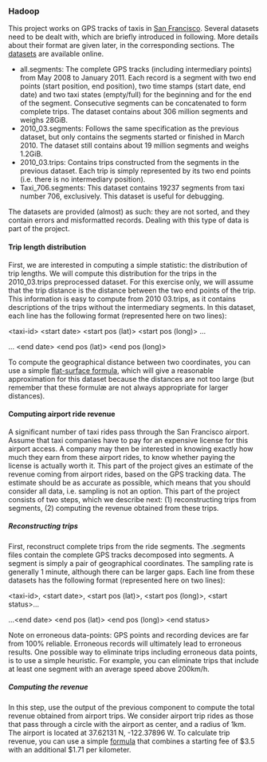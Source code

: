 ### Hadoop
This project works on GPS tracks of taxis in [San Francisco][1]. Several datasets need to be dealt with, which are briefly introduced in following. More details about their format are given later, in the corresponding sections. The [datasets][2] are available online. 
- all.segments: The complete GPS tracks (including intermediary points) from May 2008 to January 2011. Each record is a segment with two end points (start position, end position), two time stamps (start date, end date) and two taxi states (empty/full) for the beginning and for the end of the segment. Consecutive segments can be concatenated to form complete trips. The dataset contains about 306 million segments and weighs 28GiB.
- 2010\_03.segments: Follows the same specification as the previous dataset, but only contains the segments started or finished in March 2010. The dataset still contains about 19 million segments and weighs 1.2GiB.
- 2010\_03.trips: Contains trips constructed from the segments in the previous dataset. Each trip is simply represented by its two end points (i.e. there is no intermediary position).
- Taxi\_706.segments: This dataset contains 19237 segments from taxi number 706, exclusively. This dataset is useful for debugging. 

The datasets are provided (almost) as such: they are not sorted, and they contain errors and misformatted records. Dealing with this type of data is part of the project. 
#### Trip length distribution
First, we are interested in computing a simple statistic: the distribution of trip lengths. We will compute this distribution for the trips in the 2010\_03.trips preprocessed dataset. 
For this exercise only, we will assume that the trip distance is the distance between the two end points of the trip. This information is easy to compute from 2010 03.trips, as it contains descriptions of the trips without the intermediary segments. In this dataset, each line has the following format (represented here on two lines): 

\<taxi-id\> \<start date\> \<start pos (lat)\> \<start pos (long)\> …

… \<end date\> \<end pos (lat)\> \<end pos (long)\>

To compute the geographical distance between two coordinates, you can use a simple [flat-surface formula][3], which will give a reasonable approximation for this dataset because the distances are not too large (but remember that these formulæ are not always appropriate for larger distances).
#### Computing airport ride revenue
A significant number of taxi rides pass through the San Francisco airport. Assume that taxi companies have to pay for an expensive license for this airport access. A company may then be interested in knowing exactly how much they earn from these airport rides, to know whether paying the license is actually worth it. 
This part of the project gives an estimate of the revenue coming from airport rides, based on the GPS tracking data. The estimate should be as accurate as possible, which means that you should consider all data, i.e. sampling is not an option. 
This part of the project consists of two steps, which we describe next: (1) reconstructing trips from segments, (2) computing the revenue obtained from these trips. 
##### Reconstructing trips
First, reconstruct complete trips from the ride segments. The .segments files contain the complete GPS tracks decomposed into segments. A segment is simply a pair of geographical coordinates. 
The sampling rate is generally 1 minute, although there can be larger gaps. Each line from these datasets has the following format (represented here on two lines): 

\<taxi-id\>, \<start date\>, \<start pos (lat)\>, \<start pos (long)\>, \<start status\>... 

...\<end date\> \<end pos (lat)\> \<end pos (long)\> \<end status\> 

Note on erroneous data-points: GPS points and recording devices are far from 100% reliable. Erroneous records will ultimately lead to erroneous results. One possible way to eliminate trips including erroneous data points, is to use a simple heuristic. For example, you can eliminate trips that include at least one segment with an average speed above 200km/h. 
##### Computing the revenue
In this step, use the output of the previous component to compute the total revenue obtained from airport trips. We consider airport trip rides as those that pass through a circle with the airport as center, and a radius of 1km. The airport is located at 37.62131 N, -122.37896 W. To calculate trip revenue, you can use a simple [formula][4] that combines a starting fee of $3.5 with an additional $1.71 per kilometer. 





[1]:	http://stamen.com/work/cabspotting/ "San Francisco"
[2]:	https://people.cs.kuleuven.be/~toon.vancraenendonck/bdap_files/ "datasets"
[3]:	https://en.wikipedia.org/wiki/Geographical_distance
[4]:	http://www.numbeo.com/taxi-fare/city%20result.jsp?country=United+States&city=San+Francisco%2C+CA